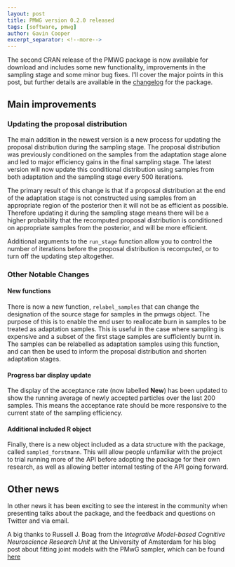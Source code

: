 ```yaml
---
layout: post
title: PMWG version 0.2.0 released
tags: [software, pmwg]
author: Gavin Cooper
excerpt_separator: <!--more-->
---
```


The second CRAN release of the PMWG package is now available for download and includes some new functionality, improvements in the sampling stage and some minor bug fixes. I'll cover the major points in this post, but further details are available in the [changelog](https://university-of-newcastle-research.github.io/pmwg/news/index.html) for the package.

<!--more-->

## Main improvements

### Updating the proposal distribution

The main addition in the newest version is a new process for updating the proposal distribution during the sampling stage. The proposal distribution was previously conditioned on the samples from the adaptation stage alone and led to major efficiency gains in the final sampling stage. The latest version will now update this conditional distribution using samples from both adaptation and the sampling stage every 500 iterations.

The primary result of this change is that if a proposal distribution at the end of the adaptation stage is not constructed using samples from an appropriate region of the posterior then it will not be as efficient as possible. Therefore updating it during the sampling stage means there will be a higher probability that the recomputed proposal distribution is conditioned on appropriate samples from the posterior, and will be more efficient.

Additional arguments to the `run_stage` function allow you to control the number of iterations before the proposal distribution is recomputed, or to turn off the updating step altogether.

### Other Notable Changes

#### New functions

There is now a new function, `relabel_samples` that can change the designation of the source stage for samples in the pmwgs object. The purpose of this is to enable the end user to reallocate burn in samples to be treated as adaptation samples. This is useful in the case where sampling is expensive and a subset of the first stage samples are sufficiently burnt in. The samples can be relabelled as adaptation samples using this function, and can then be used to inform the proposal distribution and shorten adaptation stages.

#### Progress bar display update

The display of the acceptance rate (now labelled **New**) has been updated to show the running average of newly accepted particles over the last 200 samples. This means the acceptance rate should be more responsive to the current state of the sampling efficiency.

#### Additional included R object

Finally, there is a new object included as a data structure with the package, called `sampled_forstmann`. This will allow people unfamiliar with the project to trial running more of the API before adopting the package for their own research, as well as allowing better internal testing of the API going forward.

## Other news

In other news it has been exciting to see the interest in the community when presenting talks about the package, and the feedback and questions on Twitter and via email.

A big thanks to Russell J. Boag from the *Integrative Model-based Cognitive Neuroscience Research Unit* at the University of Amsterdam for his blog post about fitting joint models with the PMwG sampler, which can be found [here](https://github.com/russell-j-boag/russell-j-boag.github.io/blob/main/tutorial_joint_ddm_pmwg.md)
